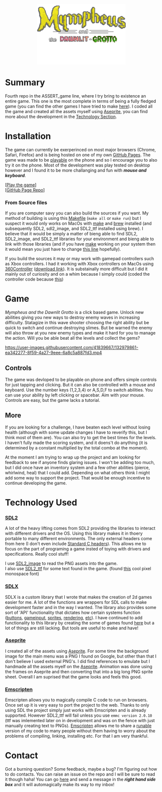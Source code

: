 <p align="center">
  <img height="200" src="https://github.com/ASSERT-game/ASSERT_game4/blob/main/assets/tittle_c.png" />
</p>

# Summary

Fourth repo in the ASSERT_game line, where I try bring to existence an entire game. This one is the most complete in terms of being a fully fledged game (you can find the other games I have tried to make [here](https://github.com/ASSERT-game)). I coded all the game and created all the assets myself using [Aseprite](https://www.aseprite.org/), you can find more about the development in the [Technology Section](#technology-used). 

# Installation

The game can currently be exerperinced on most major browsers (Chrome, Safari, Firefox) and is being hosted on one of my own [GitHub Pages](https://pages.github.com/). The game was made to be [playable](https://mrcolour.github.io/blaster/) on the phone and so I encourage you to also try it on the phone. Most of the development was play tested on desktop however and I found it to be more challanging and fun with ***mouse and keyboard***. 

[[Play the game](https://mrcolour.github.io/blaster/)]<br>
[[GitHub Page Repo](https://github.com/MrColour/mrcolour.github.io)]

### From Source files
If you are computer savy you can also build the sources if you want. My method of building is using this [Makefile](https://github.com/ASSERT-game/ASSERT_game4/blob/main/Makefile) (`make all` or `make run`) but I suspect it would only works on MacOs with [make](https://en.wikipedia.org/wiki/Make_(software)) and [brew](https://brew.sh/) installed (and subsequently SDL2, sdl2_image, and SDL2_ttf installed using brew). I believe that it would be simply a matter of bieng able to find SDL2, SDL2_image, and SDL2_ttf libraries for your environment and bieng able to link with those libraries (and if you have [make](https://en.wikipedia.org/wiki/Make_(software)) working on your system then it would mean you just have to change [this line](https://github.com/ASSERT-game/ASSERT_game4/blob/e703f2d2eb15e079fd7e0f55e56d56a2541be068/Makefile#L11) hopefully).

If you build the sources it may or may work with gamepad controllers such as Xbox controllers. I had it working with Xbox controllers on MacOs using [360Controller](https://github.com/360Controller/360Controller) ([download link](https://github.com/360Controller/360Controller/releases/tag/v1.0.0-alpha.6)). It is substainally more difficult but I did it mainly out of curiosity and on a whim because I simply could (coded the controller code because [this](https://github.com/ASSERT-game/pacman_v2))

# Game
_Mympheus and the Dawnlit Grotto_ is a click based game. Unlock new abilities giving you new ways to destroy enemy waves in increasing difficulty. Statagize in this wave shooter choosing the right ability but be quick to switch and continue destroying slimes. But be warned the enemy will also throw at you new enemy types and make it hard for you to manage the action. Will you be able beat all the levels and collect the gems?

<p align="center">
	
https://user-images.githubusercontent.com/41839667/132979861-ea342277-8f59-4a27-9eee-6a8c5a887fd3.mp4
	
</p>

## Controls
The game was devloped to be playable on phone and offers simple controls for just tapping and clicking. But it can also be controlled with a mouse and keyboard. Use the number keys (1,2,3,4) or A,S,D,F to switch abilities. You can use your ability by left clicking or spacebar. Aim with your mouse. Controls are easy, but the game lacks a tutorial. 

## More
If you are looking for a challenge, I have beaten each level without losing health (although with some update changes I have to reverify this, but I think most of them are). You can also try to get the best times for the levels. I haven't fully made the scoring system, and it doens't do anything (it is determined by a constant multiplied by the total combo at the moment).

At the moment I am trying to wrap up the project and am looking for feedback to see if anyone finds glaring issues. I won't be adding too much, but I did once have an inventory system and a few other abilities (pierce, whirlwind, heal) that I could add. Depending on what others think I might add some way to support the project. That would be enough incentive to continue developing the game.

# Technology Used

### [SDL2](https://www.libsdl.org/)
A lot of the heavy lifting comes from SDL2 providing the libraries to interact with different drivers and the OS. Using this library makes it in thoery portable to many different environments. The only external headers come from here (I don't even include [Standard C headers](https://en.wikipedia.org/wiki/C_standard_library)). This allows me to focus on the part of programing a game insted of toying with drivers and specifications. Really cool stuff!

I use [SDL2_image](https://www.libsdl.org/projects/SDL_image/) to read the PNG assets into the game.<br>
I also use [SDL2_ttf](https://www.libsdl.org/projects/SDL_ttf/) for some text found in the game. (found [this](https://www.libsdl.org/projects/SDL_ttf/) cool pixel monospace font)

### [SDLX](https://github.com/MrColour/SDL_2D_init)
SDLX is a custom library that I wrote that makes the creation of 2d games easier for me. A lot of the functions are wrappers for SDL calls to make development faster and in the way I wanted. The library also provides some sort of 'API' functionality that dictates how certain systems function ([buttons](https://github.com/ASSERT-game/ASSERT_game4/blob/main/src/SDLX/SDLX_button_loop.c), [gameinput](https://github.com/ASSERT-game/ASSERT_game4/blob/main/includes/SDLX/SDLX_structs.h#L128), [sprites](https://github.com/ASSERT-game/ASSERT_game4/blob/main/includes/SDLX/SDLX_structs.h#L38), [rendering](https://github.com/ASSERT-game/ASSERT_game4/blob/main/src/SDLX/SDLX_render_queue.c), [etc](https://github.com/ASSERT-game/ASSERT_game4/tree/main/src/SDLX)). I have continued to add functionality to this library by creating the some of games found [here](https://github.com/ASSERT-game) but a lot of things are still lacking. But tools are useful to make and have!

### [Aseprite](https://www.aseprite.org/)
I created all of the assets using [Aseprite](https://www.aseprite.org/). For some time the background image for the main menu was a PNG I found on Google, but other than that I don't believe I used external PNG's. I did find references to emulate but I handmade all the assets myelf on the [Aseprite](https://www.aseprite.org/). Animation was done using the frames on Aseprite and then converting that into a big long PNG sprite sheet. Overall I am suprised that the game looks and feels this good.

### [Emscripten](https://emscripten.org/)
Emscripten allows you to magically compile C code to run on browsers. Once set up it is very easy to port the project to the web. Thanks to only using SDL the project simply just works with Emscripten and is already supported. However SDL2_ttf will fail unless you use `emmc version 2.0.10` (ttf was imlemented later on in development and was on the fence with just manually creating text to PNGs). [Emscripten](https://emscripten.org/) allows me to share a [runable](https://mrcolour.github.io/blaster/) version of my code to many people without them having to worry about the problems of compiling, linking, installing etc. For that I am very thankful. 

# Contact

Got a burning question? Some feedback, maybe a bug? I'm figuring out how to do contacts. You can raise an issue on the repo and I will be sure to read it though haha! You can go [here](https://mrcolour.github.io/contact/) and send a message in the ***right hand side box*** and it will automagically make its way to my inbox!
